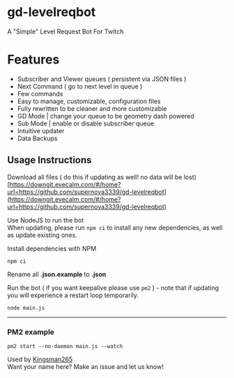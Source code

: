 # gd-levelreqbot

A "Simple" Level Request Bot For Twitch

# Features
- Subscriber and Viewer queues ( persistent via JSON files )
- Next Command ( go to next level in queue )
- Few commands
- Easy to manage, customizable, configuration files
- Fully rewritten to be cleaner and more customizable
- GD Mode | change your queue to be geometry dash powered
- Sub Mode | enable or disable subscriber queue
- Intuitive updater
- Data Backups

## Usage Instructions

Download all files ( do this if updating as well! no data will be lost) \
[https://downgit.evecalm.com/#/home?url=https://github.com/supernova3339/gd-levelreqbot](https://downgit.evecalm.com/#/home?url=https://github.com/supernova3339/gd-levelreqbot)

Use NodeJS to run the bot \
When updating, please run `npm ci` to install any new dependencies, as well as update existing ones.

Install dependencies with NPM
``` 
npm ci
```

Rename all **.json.example** to **.json**

Run the bot ( if you want keepalive please use `pm2` ) - note that if updating you will experience a restart loop
temporarily.
```
node main.js
```

---

### PM2 example
``` 
pm2 start --no-daemon main.js --watch
```

Used by [Kingsman265](https://twitch.tv/kingsman265_twitch) \
Want your name here? Make an issue and let us know!

